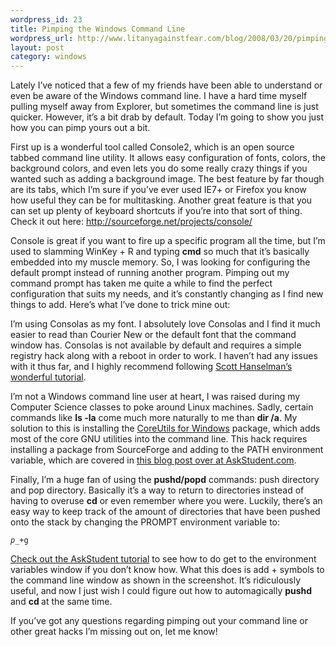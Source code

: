 ```yaml
--- 
wordpress_id: 23
title: Pimping the Windows Command Line
wordpress_url: http://www.litanyagainstfear.com/blog/2008/03/20/pimping-the-windows-command-line/
layout: post
category: windows
---
```


Lately I’ve noticed that a few of my friends have been able to
understand or even be aware of the Windows command line. I have a hard
time myself pulling myself away from Explorer, but sometimes the command
line is just quicker. However, it’s a bit drab by default. Today I’m
going to show you just how you can pimp yours out a bit.<!--more-->

First up is a wonderful tool called Console2, which is an open source
tabbed command line utility. It allows easy configuration of fonts,
colors, the background colors, and even lets you do some really crazy
things if you wanted such as adding a background image. The best feature
by far though are its tabs, which I’m sure if you’ve ever used IE7+ or
Firefox you know how useful they can be for multitasking. Another great
feature is that you can set up plenty of keyboard shortcuts if you’re
into that sort of thing. Check it out here:
<a href="http://sourceforge.net/projects/console/">http://sourceforge.net/projects/console/</a>

Console is great if you want to fire up a specific program all the time,
but I’m used to slamming WinKey + R and typing <strong>cmd</strong> so
much that it’s basically embedded into my muscle memory. So, I was
looking for configuring the default prompt instead of running another
program. Pimping out my command prompt has taken me quite a while to
find the perfect configuration that suits my needs, and it’s constantly
changing as I find new things to add. Here’s what I’ve done to trick
mine out:

I’m using Consolas as my font. I absolutely love Consolas and I find it
much easier to read than Courier New or the default font that the
command window has. Consolas is not available by default and requires a
simple registry hack along with a reboot in order to work. I haven’t had
any issues with it thus far, and I highly recommend following
<a href="http://www.hanselman.com/blog/UsingConsolasAsTheWindowsConsoleFont.aspx">Scott
Hanselman’s wonderful tutorial</a>.

I’m not a Windows command line user at heart, I was raised during my
Computer Science classes to poke around Linux machines. Sadly, certain
commands like <strong>ls -la</strong> come much more naturally to me
than <strong>dir /a</strong>. My solution to this is installing the
<a href="http://gnuwin32.sourceforge.net/packages/coreutils.htm">CoreUtils
for Windows</a> package, which adds most of the core GNU utilities into
the command line. This hack requires installing a package from
SourceForge and adding to the PATH environment variable, which are
covered in
<a href="http://www.askstudent.com/tips/how-to-use-unixlinux-commands-at-the-windows-command-prompt/">this
blog post over at AskStudent.com</a>.

Finally, I’m a huge fan of using the <strong>pushd/popd</strong>
commands: push directory and pop directory. Basically it’s a way to
return to directories instead of having to overuse <strong>cd</strong>
or even remember where you were. Luckily, there’s an easy way to keep
track of the amount of directories that have been pushed onto the stack
by changing the PROMPT environment variable to:

<code>$p$\_$+$g</code>

<a href="http://www.askstudent.com/tips/how-to-use-unixlinux-commands-at-the-windows-command-prompt/">Check
out the AskStudent tutorial</a> to see how to do get to the environment
variables window if you don’t know how. What this does is add + symbols
to the command line window as shown in the screenshot. It’s ridiculously
useful, and now I just wish I could figure out how to automagically
<strong>pushd </strong>and <strong>cd </strong>at the same time.

If you’ve got any questions regarding pimping out your command line or
other great hacks I’m missing out on, let me know!
